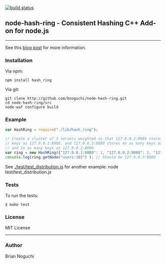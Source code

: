 [![build status](https://secure.travis-ci.org/bnoguchi/node-hash-ring.png)](http://travis-ci.org/bnoguchi/node-hash-ring)
## node-hash-ring - Consistent Hashing C++ Add-on for node.js
---

See this [blog post](http://ngchi.wordpress.com/2010/08/23/towards-auto-sharding-in-your-node-js-app/) for more information.

### Installation
Via npm:

    npm install hash_ring

Via git:

    git clone http://github.com/bnoguchi/node-hash-ring.git
    cd node-hash-ring/src
    node-waf configure build

### Example

```javascript
var HashRing = require("./lib/hash_ring");

// Create a cluster of 3 servers weighted so that 127.0.0.2:8080 stores twice as many 
// keys as 127.0.0.1:8080, and 127.0.0.3:8080 stores 4x as many keys as 127.0.0.1:8080
// and 2x as many keys as 127.0.0.2:8080
var ring = new HashRing({"127.0.0.1:8080": 1, "127.0.0.2:8080": 2, "127.0.0.3:8080":4});
console.log(ring.getNode("users:102") ); // Should be 127.0.0.3:8080
```

See [./test/test_distribution.js](https://github.com/bnoguchi/node-hash-ring/test/test_distribution.js) for another example:
    node test/test_distribution.js

### Tests

To run the tests:

    $ make test

### License
MIT License

---
### Author
Brian Noguchi
